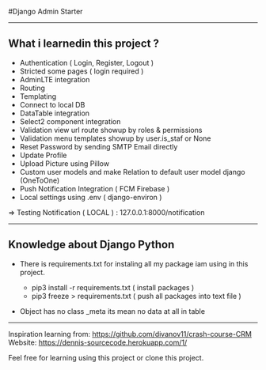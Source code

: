 #Django Admin Starter

------------------------------------------------
What i learnedin this project ?
------------------------------------------------

- Authentication ( Login, Register, Logout )
- Stricted some pages ( login required )
- AdminLTE integration
- Routing 
- Templating
- Connect to local DB
- DataTable integration
- Select2 component integration
- Validation view url route showup by roles & permissions
- Validation menu templates showup by user.is_staf or None
- Reset Password by sending SMTP Email directly
- Update Profile
- Upload Picture using Pillow
- Custom user models and make Relation to default user model django (OneToOne)
- Push Notification Integration ( FCM Firebase )
- Local settings using .env ( django-environ )

=> Testing Notification ( LOCAL ) : 127.0.0.1:8000/notification

-------------------------------------------------
Knowledge about Django Python
-------------------------------------------------
- There is requirements.txt for instaling all my package iam using in this project.
  * pip3 install -r requirements.txt ( install packages )
  * pip3 freeze > requirements.txt ( push all packages into text file )
  
- Object has no class _meta its mean no data at all in table
-------------------------------------------------

Inspiration learning from: https://github.com/divanov11/crash-course-CRM
Website: https://dennis-sourcecode.herokuapp.com/1/

Feel free for learning using this project or clone this project.
